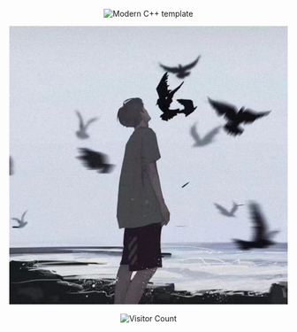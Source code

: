 <div id="title" align=center>

![Modern C++ template][github-sub-title:img]

![头像](image/头像.jpg)

![Visitor Count](https://profile-counter.glitch.me/LZHAOFENG/count.svg)

[github-sub-title:img]: https://readme-typing-svg.herokuapp.com?font=Segoe+Script&center=true&lines=LZ丰.
